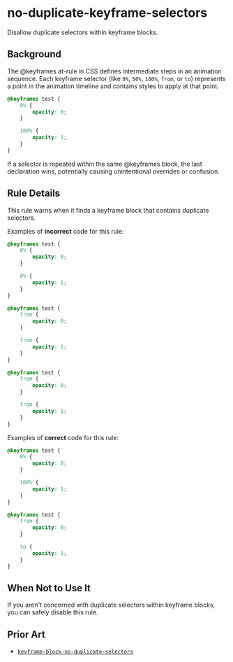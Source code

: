 # no-duplicate-keyframe-selectors

Disallow duplicate selectors within keyframe blocks.

## Background

The @keyframes at-rule in CSS defines intermediate steps in an animation sequence. Each keyframe selector (like `0%`, `50%`, `100%`, `from`, or `to`) represents a point in the animation timeline and contains styles to apply at that point.

```css
@keyframes test {
	0% {
		opacity: 0;
	}

	100% {
		opacity: 1;
	}
}
```

If a selector is repeated within the same @keyframes block, the last declaration wins, potentially causing unintentional overrides or confusion.

## Rule Details

This rule warns when it finds a keyframe block that contains duplicate selectors.

Examples of **incorrect** code for this rule:

```css
@keyframes test {
	0% {
		opacity: 0;
	}

	0% {
		opacity: 1;
	}
}

@keyframes test {
	from {
		opacity: 0;
	}

	from {
		opacity: 1;
	}
}

@keyframes test {
	from {
		opacity: 0;
	}

	from {
		opacity: 1;
	}
}
```

Examples of **correct** code for this rule:

```css
@keyframes test {
	0% {
		opacity: 0;
	}

	100% {
		opacity: 1;
	}
}

@keyframes test {
	from {
		opacity: 0;
	}

	to {
		opacity: 1;
	}
}
```

## When Not to Use It

If you aren't concerned with duplicate selectors within keyframe blocks, you can safely disable this rule.

## Prior Art

- [`keyframe-block-no-duplicate-selectors`](https://stylelint.io/user-guide/rules/keyframe-block-no-duplicate-selectors/)
